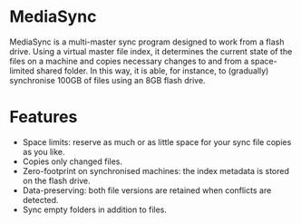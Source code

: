 # MediaSync
MediaSync is a multi-master sync program designed to work from a flash drive. Using a virtual master file index, it determines the current state of the files on a machine and copies necessary changes to and from a space-limited shared folder. In this way, it is able, for instance, to (gradually) synchronise 100GB of files using an 8GB flash drive.

# Features
- Space limits: reserve as much or as little space for your sync file copies as you like.
- Copies only changed files.
- Zero-footprint on synchronised machines: the index metadata is stored on the flash drive.
- Data-preserving: both file versions are retained when conflicts are detected.
- Sync empty folders in addition to files.